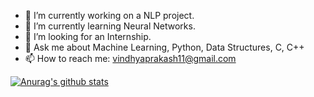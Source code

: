 - 🔭 I’m currently working on a NLP project.
- 🌱 I’m currently learning Neural Networks.
- 👯 I’m looking for an Internship.
- 💬 Ask me about Machine Learning, Python, Data Structures, C, C++
- 📫 How to reach me: vindhyaprakash11@gmail.com


[![Anurag's github stats](https://github-readme-stats.vercel.app/api?username=Vindhya-11)](https://github.com/anuraghazra/github-readme-stats)


